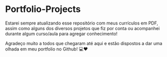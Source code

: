 # Portfolio-Projects
Estarei sempre atualizando esse repositório com meus currículos em PDF, assim como alguns dos diversos projetos que fiz por conta ou acompanhei durante algum curso/aula para agregar conhecimento!

Agradeço muito a todos que chegaram até aqui e estão dispostos a dar uma olhada em meu portfolio no Github! 💻❤️
